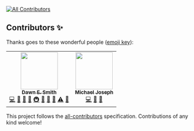 
<!-- ALL-CONTRIBUTORS-BADGE:START - Do not remove or modify this section -->
[![All Contributors](https://img.shields.io/badge/all_contributors-2-orange.svg?style=flat-square)](#contributors-)
<!-- ALL-CONTRIBUTORS-BADGE:END -->

## Contributors ✨

Thanks goes to these wonderful people ([emoji key](https://allcontributors.org/docs/en/emoji-key)):

<!-- ALL-CONTRIBUTORS-LIST:START - Do not remove or modify this section -->
<!-- prettier-ignore-start -->
<!-- markdownlint-disable -->
<table>
  <tbody>
    <tr>
      <td align="center"><a href="https://github.com/DESm1th"><img src="https://avatars2.githubusercontent.com/u/10541496?v=4?s=100" width="100px;" alt=""/><br /><sub><b>Dawn E. Smith</b></sub></a><br /><a href="https://github.com/TIGRLab/datman/commits?author=DESm1th" title="Code">💻</a> <a href="https://github.com/TIGRLab/datman/commits?author=DESm1th" title="Documentation">📖</a> <a href="#design-DESm1th" title="Design">🎨</a> <a href="#ideas-DESm1th" title="Ideas, Planning, & Feedback">🤔</a> <a href="#infra-DESm1th" title="Infrastructure (Hosting, Build-Tools, etc)">🚇</a> <a href="#maintenance-DESm1th" title="Maintenance">🚧</a> <a href="#question-DESm1th" title="Answering Questions">💬</a> <a href="https://github.com/TIGRLab/datman/pulls?q=is%3Apr+reviewed-by%3ADESm1th" title="Reviewed Pull Requests">👀</a> <a href="https://github.com/TIGRLab/datman/commits?author=DESm1th" title="Tests">⚠️</a> <a href="#talk-DESm1th" title="Talks">📢</a></td>
      <td align="center"><a href="https://github.com/josephmje"><img src="https://avatars.githubusercontent.com/u/22102194?v=4?s=100" width="100px;" alt=""/><br /><sub><b>Michael Joseph</b></sub></a><br /><a href="https://github.com/TIGRLab/datman/commits?author=josephmje" title="Code">💻</a> <a href="#maintenance-josephmje" title="Maintenance">🚧</a> <a href="https://github.com/TIGRLab/datman/pulls?q=is%3Apr+reviewed-by%3Ajosephmje" title="Reviewed Pull Requests">👀</a></td>
    </tr>
  </tbody>
</table>

<!-- markdownlint-restore -->
<!-- prettier-ignore-end -->

<!-- ALL-CONTRIBUTORS-LIST:END -->

This project follows the [all-contributors](https://github.com/all-contributors/all-contributors) specification. Contributions of any kind welcome!